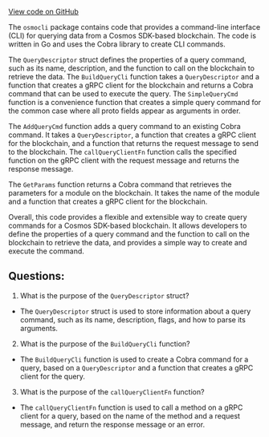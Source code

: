 [View code on GitHub](https://github.com/duality-labs/duality/osmoutils/osmocli/query_cmd_wrap.go)

The `osmocli` package contains code that provides a command-line interface (CLI) for querying data from a Cosmos SDK-based blockchain. The code is written in Go and uses the Cobra library to create CLI commands.

The `QueryDescriptor` struct defines the properties of a query command, such as its name, description, and the function to call on the blockchain to retrieve the data. The `BuildQueryCli` function takes a `QueryDescriptor` and a function that creates a gRPC client for the blockchain and returns a Cobra command that can be used to execute the query. The `SimpleQueryCmd` function is a convenience function that creates a simple query command for the common case where all proto fields appear as arguments in order.

The `AddQueryCmd` function adds a query command to an existing Cobra command. It takes a `QueryDescriptor`, a function that creates a gRPC client for the blockchain, and a function that returns the request message to send to the blockchain. The `callQueryClientFn` function calls the specified function on the gRPC client with the request message and returns the response message.

The `GetParams` function returns a Cobra command that retrieves the parameters for a module on the blockchain. It takes the name of the module and a function that creates a gRPC client for the blockchain.

Overall, this code provides a flexible and extensible way to create query commands for a Cosmos SDK-based blockchain. It allows developers to define the properties of a query command and the function to call on the blockchain to retrieve the data, and provides a simple way to create and execute the command.
## Questions: 
 1. What is the purpose of the `QueryDescriptor` struct?
- The `QueryDescriptor` struct is used to store information about a query command, such as its name, description, flags, and how to parse its arguments.

2. What is the purpose of the `BuildQueryCli` function?
- The `BuildQueryCli` function is used to create a Cobra command for a query, based on a `QueryDescriptor` and a function that creates a gRPC client for the query.

3. What is the purpose of the `callQueryClientFn` function?
- The `callQueryClientFn` function is used to call a method on a gRPC client for a query, based on the name of the method and a request message, and return the response message or an error.